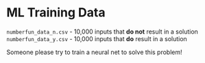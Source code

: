 # ML Training Data

`numberfun_data_n.csv` - 10,000 inputs that **do not** result in a solution
`numberfun_data_y.csv` - 10,000 inputs that **do** result in a solution

Someone please try to train a neural net to solve this problem!
